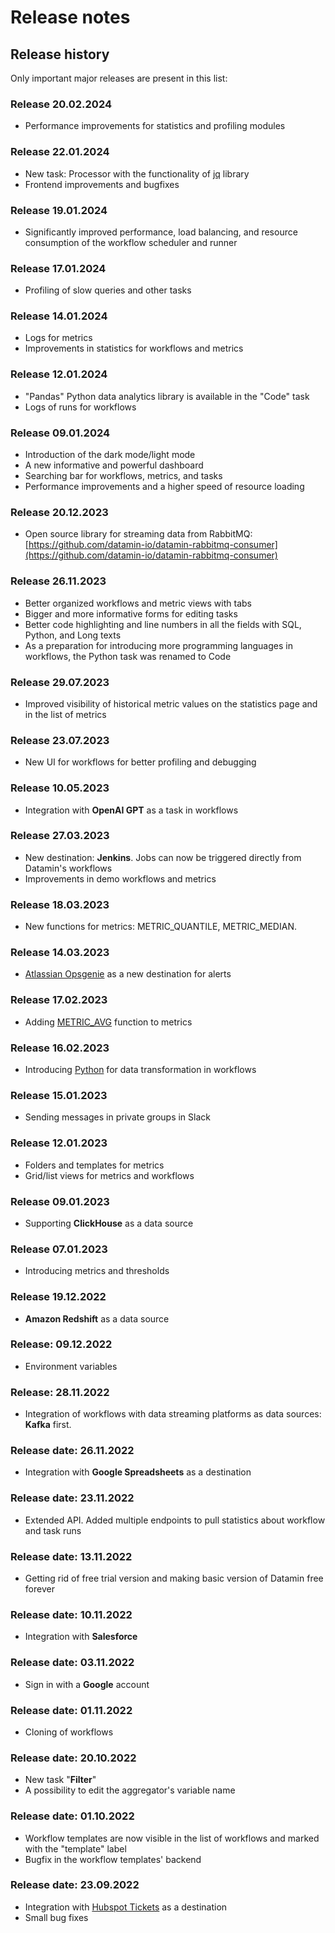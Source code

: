 # Release notes

## Release history

Only important major releases are present in this list:

### Release 20.02.2024

* Performance improvements for statistics and profiling modules

### Release 22.01.2024

* New task: Processor with the functionality of [jq](https://jqlang.github.io/jq/) library
* Frontend improvements and bugfixes

### Release 19.01.2024

* Significantly improved performance, load balancing, and resource consumption of the workflow scheduler and runner

### Release 17.01.2024

* Profiling of slow queries and other tasks

### Release 14.01.2024

* Logs for metrics
* Improvements in statistics for workflows and metrics

### Release 12.01.2024

* "Pandas" Python data analytics library is available in the "Code" task
* Logs of runs for workflows

### Release 09.01.2024

* Introduction of the dark mode/light mode
* A new informative and powerful dashboard
* Searching bar for workflows, metrics, and tasks
* Performance improvements and a higher speed of resource loading

### Release 20.12.2023

* Open source library for streaming data from RabbitMQ: [https://github.com/datamin-io/datamin-rabbitmq-consumer](https://github.com/datamin-io/datamin-rabbitmq-consumer)

### Release 26.11.2023

* Better organized workflows and metric views with tabs
* Bigger and more informative forms for editing tasks
* Better code highlighting and line numbers in all the fields with SQL, Python, and Long texts
* As a preparation for introducing more programming languages in workflows, the Python task was renamed to Code

### Release 29.07.2023

* Improved visibility of historical metric values on the statistics page and in the list of metrics

### Release 23.07.2023

* New UI for workflows for better profiling and debugging

### Release 10.05.2023

* Integration with **OpenAI GPT** as a task in workflows

### Release 27.03.2023

* New destination: **Jenkins**. Jobs can now be triggered directly from Datamin's workflows
* Improvements in demo workflows and metrics

### Release 18.03.2023

* New functions for metrics: METRIC\_QUANTILE, METRIC\_MEDIAN.

### Release 14.03.2023

* [Atlassian Opsgenie](https://www.atlassian.com/software/opsgenie) as a new destination for alerts

### Release 17.02.2023

* Adding [METRIC\_AVG](../workflows/tasks-ip/mathematical-functions.md) function to metrics

### Release 16.02.2023

* Introducing [Python](../workflows/tasks-ip/) for data transformation in workflows

### Release 15.01.2023

* Sending messages in private groups in Slack

### Release 12.01.2023

* Folders and templates for metrics
* Grid/list views for metrics and workflows

### Release 09.01.2023

* Supporting **ClickHouse** as a data source

### Release 07.01.2023

* Introducing metrics and thresholds

### Release 19.12.2022

* **Amazon Redshift** as a data source

### Release: 09.12.2022

* Environment variables

### Release: 28.11.2022

* Integration of workflows with data streaming platforms as data sources: **Kafka** first.

### Release date: 26.11.2022

* Integration with **Google Spreadsheets** as a destination

### Release date: 23.11.2022

* Extended API. Added multiple endpoints to pull statistics about workflow and task runs

### Release date: 13.11.2022

* Getting rid of free trial version and making basic version of Datamin free forever

### Release date: 10.11.2022

* Integration with **Salesforce**

### Release date: 03.11.2022

* Sign in with a **Google** account

### Release date: 01.11.2022

* Cloning of workflows

### Release date: 20.10.2022

* New task "**Filter**"
* A possibility to edit the aggregator's variable name

### Release date: 01.10.2022

* Workflow templates are now visible in the list of workflows and marked with the "template" label
* Bugfix in the workflow templates' backend

### Release date: 23.09.2022

* Integration with [Hubspot Tickets](../destinations/connecting-a-hubspot.md) as a destination
* Small bug fixes



